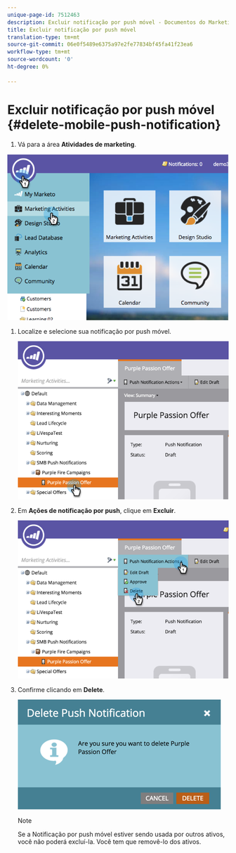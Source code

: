 ```yaml
---
unique-page-id: 7512463
description: Excluir notificação por push móvel - Documentos do Marketing - Documentação do produto
title: Excluir notificação por push móvel
translation-type: tm+mt
source-git-commit: 06e0f5489e6375a97e2fe77834bf45fa41f23ea6
workflow-type: tm+mt
source-wordcount: '0'
ht-degree: 0%

---
```



# Excluir notificação por push móvel {#delete-mobile-push-notification}

1. Vá para a área **Atividades de marketing**.

![](assets/image2015-4-22-18-3a42-3a36.png)

1. Localize e selecione sua notificação por push móvel.

   ![](assets/image2015-4-22-18-3a43-3a21.png)

1. Em **Ações de notificação por push**, clique em **Excluir**.

   ![](assets/image2015-4-22-18-3a43-3a38.png)

1. Confirme clicando em **Delete**.

   ![](assets/image2015-4-22-18-3a43-3a51.png)

   >[!NOTE]
   >
   >Se a Notificação por push móvel estiver sendo usada por outros ativos, você não poderá excluí-la. Você tem que removê-lo dos ativos.
